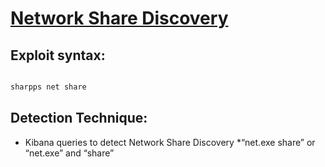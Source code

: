 # [Network Share Discovery](https://attack.mitre.org/techniques/T1135/)

## Exploit syntax:

```powershell

sharpps net share

````

## Detection Technique:
* Kibana queries to detect Network Share Discovery 
	*“net.exe share” or “net.exe” and “share”